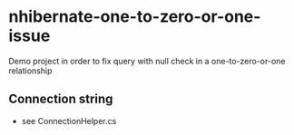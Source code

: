 # nhibernate-one-to-zero-or-one-issue
Demo project in order to fix query with null check in a one-to-zero-or-one relationship

## Connection string

- see ConnectionHelper.cs
